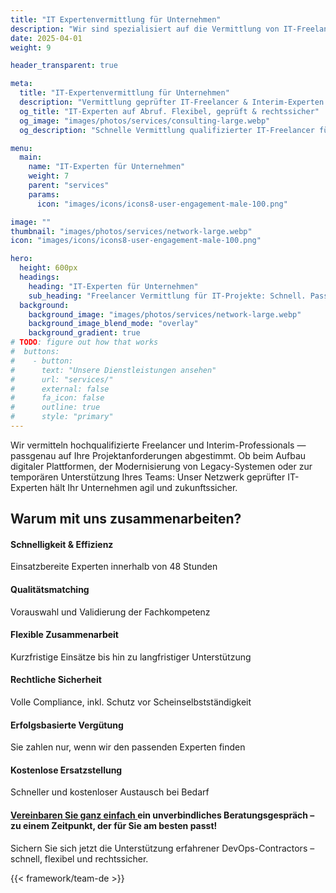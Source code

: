 ```yaml
---
title: "IT Expertenvermittlung für Unternehmen"
description: "Wir sind spezialisiert auf die Vermittlung von IT-Freelancern und bieten Ihnen schnellen Zugang zu hochqualifizierten Fachkräften. "
date: 2025-04-01
weight: 9

header_transparent: true

meta:
  title: "IT-Expertenvermittlung für Unternehmen"
  description: "Vermittlung geprüfter IT-Freelancer & Interim-Experten – schnell, flexibel und rechtssicher. Passgenau für Ihre Projekte."
  og_title: "IT-Experten auf Abruf. Flexibel, geprüft & rechtssicher"
  og_image: "images/photos/services/consulting-large.webp"
  og_description: "Schnelle Vermittlung qualifizierter IT-Freelancer für Ihr Unternehmen – inklusive Qualitätsmatching, rechtlicher Absicherung und erfolgsbasierter Vergütung."

menu:
  main:
    name: "IT-Experten für Unternehmen"
    weight: 7
    parent: "services"
    params:
      icon: "images/icons/icons8-user-engagement-male-100.png"

image: ""
thumbnail: "images/photos/services/network-large.webp"
icon: "images/icons/icons8-user-engagement-male-100.png"

hero:
  height: 600px
  headings:
    heading: "IT-Experten für Unternehmen"
    sub_heading: "Freelancer Vermittlung für IT-Projekte: Schnell. Passgenau. Sicher."
  background:
    background_image: "images/photos/services/network-large.webp"
    background_image_blend_mode: "overlay"
    background_gradient: true
# TODO: figure out how that works
#  buttons:
#    - button:
#      text: "Unsere Dienstleistungen ansehen"
#      url: "services/"
#      external: false
#      fa_icon: false
#      outline: true
#      style: "primary"
---
```


Wir vermitteln hochqualifizierte Freelancer und Interim-Professionals — passgenau auf Ihre Projektanforderungen abgestimmt. Ob beim Aufbau digitaler Plattformen, der Modernisierung von Legacy-Systemen oder zur temporären Unterstützung Ihres Teams: Unser Netzwerk geprüfter IT-Experten hält Ihr Unternehmen agil und zukunftssicher.

##  Warum mit uns zusammenarbeiten?
#### <i class="fas fa-check mr-1"></i> Schnelligkeit & Effizienz
Einsatzbereite Experten innerhalb von 48 Stunden
#### <i class="fas fa-check mr-1"></i> Qualitätsmatching
Vorauswahl und Validierung der Fachkompetenz
#### <i class="fas fa-check mr-1"></i> Flexible Zusammenarbeit
Kurzfristige Einsätze bis hin zu langfristiger Unterstützung
#### <i class="fas fa-check mr-1"></i> Rechtliche Sicherheit
Volle Compliance, inkl. Schutz vor Scheinselbstständigkeit
#### <i class="fas fa-check mr-1"></i> Erfolgsbasierte Vergütung
Sie zahlen nur, wenn wir den passenden Experten finden
#### <i class="fas fa-check mr-1"></i> Kostenlose Ersatzstellung
Schneller und kostenloser Austausch bei Bedarf

#### <a href="https://calendly.com/customer-ci-cloud/cirro-cloud-consulting">Vereinbaren Sie ganz einfach </a> ein unverbindliches Beratungsgespräch – zu einem Zeitpunkt, der für Sie am besten passt!
Sichern Sie sich jetzt die Unterstützung erfahrener DevOps-Contractors – schnell, flexibel und rechtssicher.

{{< framework/team-de >}}
